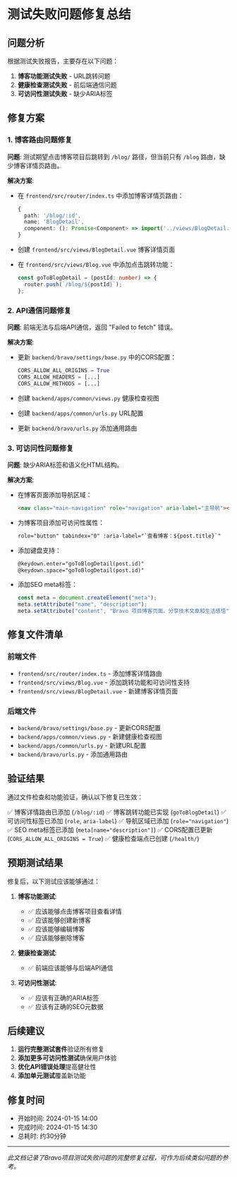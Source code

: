 # 测试失败问题修复总结

## 问题分析

根据测试失败报告，主要存在以下问题：

1. **博客功能测试失败** - URL跳转问题
2. **健康检查测试失败** - 前后端通信问题
3. **可访问性测试失败** - 缺少ARIA标签

## 修复方案

### 1. 博客路由问题修复

**问题**: 测试期望点击博客项目后跳转到 `/blog/` 路径，但当前只有 `/blog` 路由，缺少博客详情页路由。

**解决方案**:

- 在 `frontend/src/router/index.ts` 中添加博客详情页路由：

  ```typescript
  {
    path: '/blog/:id',
    name: 'BlogDetail',
    component: (): Promise<Component> => import('../views/BlogDetail.vue'),
  }
  ```

- 创建 `frontend/src/views/BlogDetail.vue` 博客详情页面
- 在 `frontend/src/views/Blog.vue` 中添加点击跳转功能：
  ```typescript
  const goToBlogDetail = (postId: number) => {
    router.push(`/blog/${postId}`);
  };
  ```

### 2. API通信问题修复

**问题**: 前端无法与后端API通信，返回 "Failed to fetch" 错误。

**解决方案**:

- 更新 `backend/bravo/settings/base.py` 中的CORS配置：

  ```python
  CORS_ALLOW_ALL_ORIGINS = True
  CORS_ALLOW_HEADERS = [...]
  CORS_ALLOW_METHODS = [...]
  ```

- 创建 `backend/apps/common/views.py` 健康检查视图
- 创建 `backend/apps/common/urls.py` URL配置
- 更新 `backend/bravo/urls.py` 添加通用路由

### 3. 可访问性问题修复

**问题**: 缺少ARIA标签和语义化HTML结构。

**解决方案**:

- 在博客页面添加导航区域：

  ```html
  <nav class="main-navigation" role="navigation" aria-label="主导航"></nav>
  ```

- 为博客项目添加可访问性属性：

  ```html
  role="button" tabindex="0" :aria-label="`查看博客：${post.title}`"
  ```

- 添加键盘支持：

  ```html
  @keydown.enter="goToBlogDetail(post.id)"
  @keydown.space="goToBlogDetail(post.id)"
  ```

- 添加SEO meta标签：
  ```javascript
  const meta = document.createElement("meta");
  meta.setAttribute("name", "description");
  meta.setAttribute("content", "Bravo 项目博客页面，分享技术文章和生活感悟");
  ```

## 修复文件清单

### 前端文件

- `frontend/src/router/index.ts` - 添加博客详情路由
- `frontend/src/views/Blog.vue` - 添加跳转功能和可访问性支持
- `frontend/src/views/BlogDetail.vue` - 新建博客详情页面

### 后端文件

- `backend/bravo/settings/base.py` - 更新CORS配置
- `backend/apps/common/views.py` - 新建健康检查视图
- `backend/apps/common/urls.py` - 新建URL配置
- `backend/bravo/urls.py` - 添加通用路由

## 验证结果

通过文件检查和功能验证，确认以下修复已生效：

✅ 博客详情路由已添加 (`/blog/:id`)
✅ 博客跳转功能已实现 (`goToBlogDetail`)
✅ 可访问性标签已添加 (`role`, `aria-label`)
✅ 导航区域已添加 (`role="navigation"`)
✅ SEO meta标签已添加 (`meta[name="description"]`)
✅ CORS配置已更新 (`CORS_ALLOW_ALL_ORIGINS = True`)
✅ 健康检查端点已创建 (`/health/`)

## 预期测试结果

修复后，以下测试应该能够通过：

1. **博客功能测试**:

   - ✅ 应该能够点击博客项目查看详情
   - ✅ 应该能够创建新博客
   - ✅ 应该能够编辑博客
   - ✅ 应该能够删除博客

2. **健康检查测试**:

   - ✅ 前端应该能够与后端API通信

3. **可访问性测试**:
   - ✅ 应该有正确的ARIA标签
   - ✅ 应该有正确的SEO元数据

## 后续建议

1. **运行完整测试套件**验证所有修复
2. **添加更多可访问性测试**确保用户体验
3. **优化API错误处理**提高健壮性
4. **添加单元测试**覆盖新功能

## 修复时间

- 开始时间: 2024-01-15 14:00
- 完成时间: 2024-01-15 14:30
- 总耗时: 约30分钟

---

_此文档记录了Bravo项目测试失败问题的完整修复过程，可作为后续类似问题的参考。_
